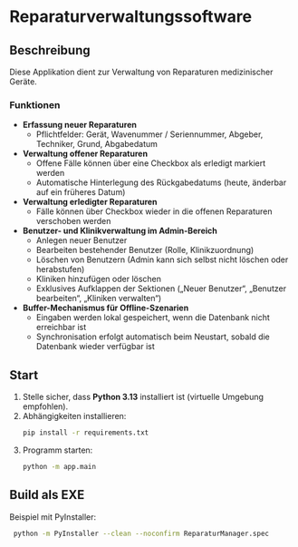# Reparaturverwaltungssoftware

## Beschreibung
Diese Applikation dient zur Verwaltung von Reparaturen medizinischer Geräte.

### Funktionen
- **Erfassung neuer Reparaturen**
  - Pflichtfelder: Gerät, Wavenummer / Seriennummer, Abgeber, Techniker, Grund, Abgabedatum
- **Verwaltung offener Reparaturen**
  - Offene Fälle können über eine Checkbox als erledigt markiert werden
  - Automatische Hinterlegung des Rückgabedatums (heute, änderbar auf ein früheres Datum)
- **Verwaltung erledigter Reparaturen**
  - Fälle können über Checkbox wieder in die offenen Reparaturen verschoben werden
- **Benutzer- und Klinikverwaltung im Admin-Bereich**
  - Anlegen neuer Benutzer
  - Bearbeiten bestehender Benutzer (Rolle, Klinikzuordnung)
  - Löschen von Benutzern (Admin kann sich selbst nicht löschen oder herabstufen)
  - Kliniken hinzufügen oder löschen
  - Exklusives Aufklappen der Sektionen („Neuer Benutzer“, „Benutzer bearbeiten“, „Kliniken verwalten“)
- **Buffer-Mechanismus für Offline-Szenarien**
  - Eingaben werden lokal gespeichert, wenn die Datenbank nicht erreichbar ist
  - Synchronisation erfolgt automatisch beim Neustart, sobald die Datenbank wieder verfügbar ist

## Start

1. Stelle sicher, dass **Python 3.13** installiert ist (virtuelle Umgebung empfohlen).
2. Abhängigkeiten installieren:
   ```bash
   pip install -r requirements.txt
   ```
3. Programm starten:
   ```bash
   python -m app.main
   ```

## Build als EXE

Beispiel mit PyInstaller:

```bash
 python -m PyInstaller --clean --noconfirm ReparaturManager.spec
```

